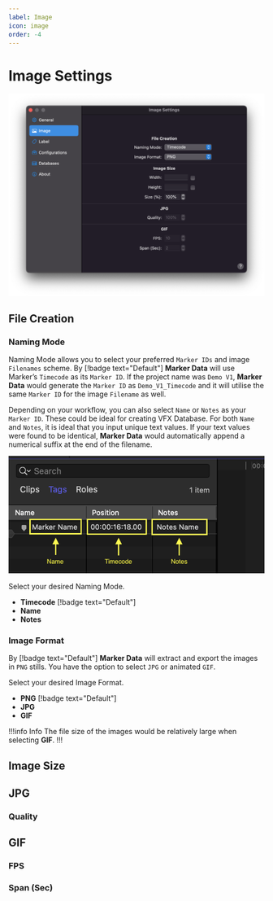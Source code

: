 ```yaml
---
label: Image
icon: image
order: -4
---
```

# Image Settings

![](/assets/md-image-settings.png)

## File Creation

### Naming Mode

Naming Mode allows you to select your preferred `Marker IDs` and image `Filenames` scheme. By [!badge text="Default"] **Marker Data** will use Marker’s `Timecode` as its `Marker ID`. If the project name was `Demo V1`, **Marker Data** would generate the `Marker ID` as `Demo_V1_Timecode` and it will utilise the same `Marker ID` for the image `Filename` as well.

Depending on your workflow, you can also select `Name` or `Notes` as your `Marker ID`. These could be ideal for creating VFX Database. For both `Name` and `Notes`, it is ideal that you input unique text values. If your text values were found to be identical, **Marker Data** would automatically append a numerical suffix at the end of the filename.

![Final Cut Pro's Time Display](/assets/md-image-settings_01.png)

Select your desired Naming Mode.
- **Timecode** [!badge text="Default"]
- **Name**
- **Notes**

### Image Format

By [!badge text="Default"] **Marker Data** will extract and export the images in `PNG` stills. You have the option to select `JPG` or animated `GIF`.

Select your desired Image Format.
- **PNG** [!badge text="Default"]
- **JPG**
- **GIF**

!!!info Info
The file size of the images would be relatively large when selecting **GIF**.
!!!

## Image Size

## JPG

### Quality

## GIF

### FPS

### Span (Sec)